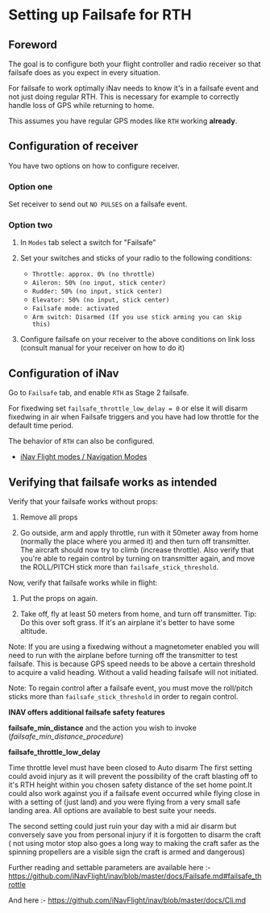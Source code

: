 # Setting up Failsafe for RTH

## Foreword

The goal is to configure both your flight controller and radio receiver so that failsafe does as you expect in every situation.

For failsafe to work optimally iNav needs to know it's in a failsafe event and not just doing regular RTH. This is necessary for example to correctly handle loss of GPS while returning to home.

This assumes you have regular GPS modes like `RTH` working **already**.

## Configuration of receiver

You have two options on how to configure receiver.

### Option one

Set receiver to send out `NO PULSES` on a failsafe event.

### Option two

1. In `Modes` tab select a switch for "Failsafe"

1. Set your switches and sticks of your radio to the following conditions:

    -  `Throttle: approx. 0% (no throttle)`
    -  `Aileron: 50% (no input, stick center)`
    -  `Rudder: 50% (no input, stick center)`
    -  `Elevator: 50% (no input, stick center)`
    -  `Failsafe mode: activated`
    -  `Arm switch: Disarmed (If you use stick arming you can skip this)`

1. Configure failsafe on your receiver to the above conditions on link loss (consult manual for your receiver on how to do it)

## Configuration of iNav

Go to `Failsafe` tab, and enable `RTH` as Stage 2 failsafe.

For fixedwing set `failsafe_throttle_low_delay = 0` or else it will disarm fixedwing in air when Failsafe triggers  and you have had low throttle for the default time period.

The behavior of `RTH` can also be configured.

 - [iNav Flight modes / Navigation Modes](/iNavFlight/inav/wiki/Navigation-modes#rth-altitude-control-modes)

## Verifying that failsafe works as intended

Verify that your failsafe works without props:

1. Remove all props

1. Go outside, arm and apply throttle, run with it 50meter away from home (normally the place where you armed it) and then turn off transmitter. The aircraft should now try to climb (increase throttle). Also verify that you're able to regain control by turning on transmitter again, and move the ROLL/PITCH stick more than `failsafe_stick_threshold`.

Now, verify that failsafe works while in flight:

1. Put the props on again.

1. Take off, fly at least 50 meters from home, and turn off transmitter. Tip: Do this over soft grass. If it's an airplane it's better to have some altitude.

Note: If you are using a fixedwing without a magnetometer enabled you will need to run with the airplane before turning off the transmitter to test failsafe. This is because GPS speed needs to be above a certain threshold to acquire a valid heading. Without a valid heading failsafe will not initiated.

Note: To regain control after a failsafe event, you must move the roll/pitch sticks more than `failsafe_stick_threshold` in order to regain control.

**INAV offers additional failsafe safety features**

**failsafe_min_distance** and the action you wish to invoke (_failsafe_min_distance_procedure_)

****failsafe_throttle_low_delay****

Time throttle level must have been closed  to Auto disarm 
The first setting could avoid injury as it will prevent the possibility of the craft blasting off to it's RTH height within you chosen safety distance of the set home point.It could also work against you if a failsafe event occurred while flying close in with a setting of (just land) and you were flying from a very small safe landing area. 
All options are available to best suite your needs.

The second setting could just ruin your day with a mid air disarm but conversely save you from personal injury if it is forgotten to disarm the craft
( not using motor stop also goes a long way to making the craft safer as the spinning propellers are a visible sign the craft is armed and dangerous)

Further reading and settable parameters are available here :-
https://github.com/iNavFlight/inav/blob/master/docs/Failsafe.md#failsafe_throttle

And here :-
https://github.com/iNavFlight/inav/blob/master/docs/Cli.md

